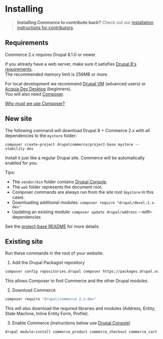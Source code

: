 # Installing

> **Installing Commerce to contribute back?** Check out our [installation instructions for contributors](contributing/getting-started.html).

## Requirements

Commerce 2.x requires Drupal 8.1.0 or newer.

If you already have a web server, make sure it satisfies [Drupal 8's requirements](https://www.drupal.org/requirements). <br>
The recommended memory limit is 256MB or more.

For local development we recommend [Drupal VM](http://www.drupalvm.com/) (advanced users) or [Acquia Dev Desktop](https://www.acquia.com/products-services/dev-desktop) (beginners). <br>
You will also need [Composer](https://getcomposer.org/doc/00-intro.md#installation-linux-unix-osx).

[Why must we use Composer?](https://bojanz.wordpress.com/2015/09/18/d8-composer-definitive-intro/)

## New site

The following command will download Drupal 8 + Commerce 2.x with all dependencies to the `mystore` folder:

    composer create-project drupalcommerce/project-base mystore --stability dev

Install it just like a regular Drupal site. Commerce will be automatically enabled for you.

Tips:

- The `vendor/bin` folder contains [Drupal Console](https://drupalconsole.com). <br>
- The `web` folder represents the document root. <br>
- Composer commands are always run from the site root (`mystore` in this case). <br>
- Downloading additional modules: `composer require "drupal/devel:1.x-dev"` <br>
- Updating an existing module: `composer update drupal/address` --with-dependencies

See the [project-base README](https://github.com/drupalcommerce/project-base/blob/8.x/README.md) for more details.

## Existing site

Run these commands in the root of your website:

1. Add the Drupal Packagist repository

 ```sh
 composer config repositories.drupal composer https://packages.drupal.org/8
 ```

 This allows Composer to find Commerce and the other Drupal modules.

2. Download Commerce

 ```sh
 composer require "drupal/commerce 2.x-dev"
 ```

 This will also download the required libraries and modules (Address, Entity, State Machine, Inline Entity Form, Profile).

3. Enable Commerce (instructions below use [Drupal Console](https://drupalconsole.com))

 ```sh
 drupal module:install commerce_product commerce_checkout commerce_cart commerce_tax
 ```
